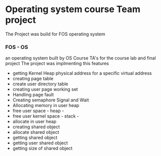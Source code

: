 # Operating system course Team project

The Project was build for FOS operating system 

### FOS - OS 
an operating system built by OS Course TA's for the course lab and final project 
The project was implmenting this features
 
* getting Kernel Heap physical address for a specific virtual address
* creating page table 
* create user directory table
* creating user page working set
* Handling page fault
* Creating  semaphore Signal and Wait
* Allocating memory in user heap
* free user space - heap -
* free user kernel space - stack -
* allocate in user heap
* creating shared object 
* allocate shared object 
* getting shared object  
* getting user shared object
* getting size of shared object


